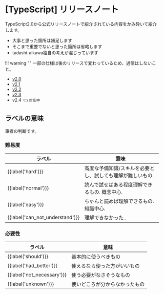 # [TypeScript] リリースノート


TypeScript2.0から公式リリースノートで紹介されている内容をかみ砕いて紹介します。

* 大事と思った箇所は補足します
* そこまで重要でないと思った箇所は省略します
* tadashi-aikawa独自の考えが混じっています

!!! warning ""
    一部の仕様は後のリリースで変わっているため、過信はしないこと。  

* [v2.0](releases/2.0.md)
* [v2.1](releases/2.1.md)
* [v2.2](releases/2.2.md)
* [v2.3](releases/2.3.md)
* v2.4 👈 `対応中`

## ラベルの意味

筆者の判断です。

### 難易度

| ラベル                          | 意味                                                       |
| ------------------------------- | ---------------------------------------------------------- |
| {{label('hard')}}               | 高度な予備知識/スキルを必要とし、試しても理解が難しいもの. |
| {{label('normal')}}             | 読んで試せばある程度理解できるもの. 概念中心.              |
| {{label('easy')}}               | ちゃんと読めば理解できるもの. 知識中心.                    |
| {{label('can_not_understand')}} | 理解できなかった..                                         |

### 必要性

| ラベル                     | 意味                           |
| -------------------------- | ------------------------------ |
| {{label('should')}}        | 基本的に使うべきもの           |
| {{label('had_better')}}    | 使えるなら使った方がいいもの   |
| {{label('not_necessary')}} | 使う必要がなさそうなもの       |
| {{label('unknown')}}       | 使いどころが分からなかったもの |
